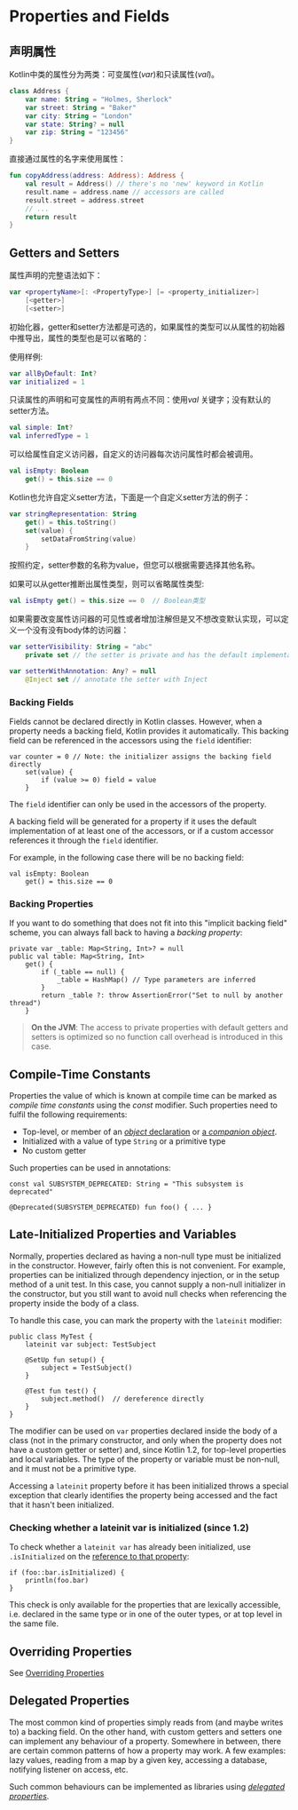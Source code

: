 # Properties and Fields

## 声明属性

Kotlin中类的属性分为两类：可变属性(*var*)和只读属性(*val*)。

```kotlin
class Address {
    var name: String = "Holmes, Sherlock"
    var street: String = "Baker"
    var city: String = "London"
    var state: String? = null
    var zip: String = "123456"
}
```

直接通过属性的名字来使用属性：

```kotlin
fun copyAddress(address: Address): Address {
    val result = Address() // there's no 'new' keyword in Kotlin
    result.name = address.name // accessors are called
    result.street = address.street
    // ...
    return result
}
```

## Getters and Setters

属性声明的完整语法如下：

```kotlin
var <propertyName>[: <PropertyType>] [= <property_initializer>]
    [<getter>]
    [<setter>]
```

初始化器，getter和setter方法都是可选的，如果属性的类型可以从属性的初始器中推导出，属性的类型也是可以省略的：

使用样例:

```kotlin
var allByDefault: Int? 
var initialized = 1 
```

只读属性的声明和可变属性的声明有两点不同：使用*val* 关键字；没有默认的setter方法。

```kotlin
val simple: Int? 
val inferredType = 1 
```

可以给属性自定义访问器，自定义的访问器每次访问属性时都会被调用。

```kotlin
val isEmpty: Boolean
    get() = this.size == 0
```

Kotlin也允许自定义setter方法，下面是一个自定义setter方法的例子：

```kotlin
var stringRepresentation: String
    get() = this.toString()
    set(value) {
        setDataFromString(value) 
    }
```

按照约定，setter参数的名称为value，但您可以根据需要选择其他名称。

如果可以从getter推断出属性类型，则可以省略属性类型:

```kotlin
val isEmpty get() = this.size == 0  // Boolean类型
```

如果需要改变属性访问器的可见性或者增加注解但是又不想改变默认实现，可以定义一个没有没有body体的访问器：

```kotlin
var setterVisibility: String = "abc"
    private set // the setter is private and has the default implementation

var setterWithAnnotation: Any? = null
    @Inject set // annotate the setter with Inject
```

### Backing Fields

Fields cannot be declared directly in Kotlin classes. However, when a property needs a backing field, Kotlin provides it automatically. This backing field can be referenced in the accessors using the `field` identifier:

```
var counter = 0 // Note: the initializer assigns the backing field directly
    set(value) {
        if (value >= 0) field = value
    }
```

The `field` identifier can only be used in the accessors of the property.

A backing field will be generated for a property if it uses the default implementation of at least one of the accessors, or if a custom accessor references it through the `field` identifier.

For example, in the following case there will be no backing field:

```
val isEmpty: Boolean
    get() = this.size == 0
```

### Backing Properties

If you want to do something that does not fit into this "implicit backing field" scheme, you can always fall back to having a *backing property*:

```
private var _table: Map<String, Int>? = null
public val table: Map<String, Int>
    get() {
        if (_table == null) {
            _table = HashMap() // Type parameters are inferred
        }
        return _table ?: throw AssertionError("Set to null by another thread")
    }
```

> **On the JVM**: The access to private properties with default getters and setters is optimized so no function call overhead is introduced in this case.

## Compile-Time Constants

Properties the value of which is known at compile time can be marked as *compile time constants* using the *const* modifier. Such properties need to fulfil the following requirements:

- Top-level, or member of an [*object* declaration](https://kotlinlang.org/docs/reference/object-declarations.html#object-declarations) or [a *companion object*](https://kotlinlang.org/docs/reference/object-declarations.html#companion-objects).
- Initialized with a value of type `String` or a primitive type
- No custom getter

Such properties can be used in annotations:

```
const val SUBSYSTEM_DEPRECATED: String = "This subsystem is deprecated"

@Deprecated(SUBSYSTEM_DEPRECATED) fun foo() { ... }
```

## Late-Initialized Properties and Variables

Normally, properties declared as having a non-null type must be initialized in the constructor. However, fairly often this is not convenient. For example, properties can be initialized through dependency injection, or in the setup method of a unit test. In this case, you cannot supply a non-null initializer in the constructor, but you still want to avoid null checks when referencing the property inside the body of a class.

To handle this case, you can mark the property with the `lateinit` modifier:

```
public class MyTest {
    lateinit var subject: TestSubject

    @SetUp fun setup() {
        subject = TestSubject()
    }

    @Test fun test() {
        subject.method()  // dereference directly
    }
}
```

The modifier can be used on `var` properties declared inside the body of a class (not in the primary constructor, and only when the property does not have a custom getter or setter) and, since Kotlin 1.2, for top-level properties and local variables. The type of the property or variable must be non-null, and it must not be a primitive type.

Accessing a `lateinit` property before it has been initialized throws a special exception that clearly identifies the property being accessed and the fact that it hasn't been initialized.

### Checking whether a lateinit var is initialized (since 1.2)

To check whether a `lateinit var` has already been initialized, use `.isInitialized` on the [reference to that property](https://kotlinlang.org/docs/reference/reflection.html#property-references):

```
if (foo::bar.isInitialized) {
    println(foo.bar)
}
```

This check is only available for the properties that are lexically accessible, i.e. declared in the same type or in one of the outer types, or at top level in the same file.

## Overriding Properties

See [Overriding Properties](https://kotlinlang.org/docs/reference/classes.html#overriding-properties)

## Delegated Properties

The most common kind of properties simply reads from (and maybe writes to) a backing field. On the other hand, with custom getters and setters one can implement any behaviour of a property. Somewhere in between, there are certain common patterns of how a property may work. A few examples: lazy values, reading from a map by a given key, accessing a database, notifying listener on access, etc.

Such common behaviours can be implemented as libraries using [*delegated properties*](https://kotlinlang.org/docs/reference/delegated-properties.html).